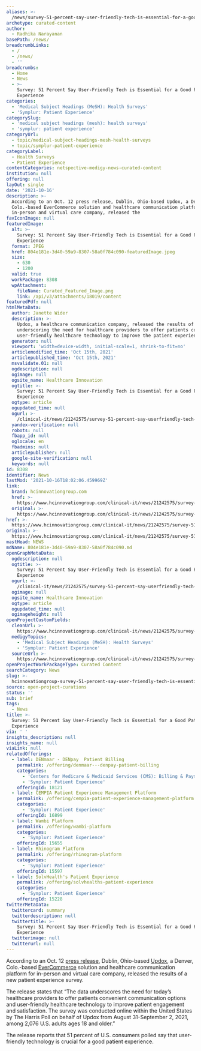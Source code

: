 ```yaml
---
aliases: >-
  /news/survey-51-percent-say-user-friendly-tech-is-essential-for-a-good-patient-experience
archetype: curated-content
author:
  - Radhika Narayanan
basePath: /news/
breadcrumbLinks:
  - /
  - /news/
  - ''
breadcrumbs:
  - Home
  - News
  - >-
    Survey: 51 Percent Say User-Friendly Tech is Essential for a Good Patient
    Experience
categories:
  - 'Medical Subject Headings (MeSH): Health Surveys'
  - 'Symplur: Patient Experience'
categorySlug:
  - 'medical subject headings (mesh): health surveys'
  - 'symplur: patient experience'
categoryUrl:
  - topic/medical-subject-headings-mesh-health-surveys
  - topic/symplur-patient-experience
categoryLabel:
  - Health Surveys
  - Patient Experience
contentCategories: netspective-medigy-news-curated-content
institution: null
offering: null
layOut: single
date: '2021-10-16'
description: >-
  According to an Oct. 12 press release, Dublin, Ohio-based Updox, a Denver,
  Colo.-based EverCommerce solution and healthcare communication platform for
  in-person and virtual care company, released the 
favIconImage: null
featuredImage:
  alt: >-
    Survey: 51 Percent Say User-Friendly Tech is Essential for a Good Patient
    Experience
  format: JPEG
  href: 804e181e-3d40-59a9-8307-58a0f784c090-featuredImage.jpeg
  size:
    - 630
    - 1200
  valid: true
  workPackage: 8308
  wpAttachment:
    fileName: Curated_Featured_Image.png
    link: /api/v3/attachments/18019/content
featuredPdf: null
htmlMetaData:
  author: Janette Wider
  description: >-
    Updox, a healthcare communication company, released the results of a survey
    underscoring the need for healthcare providers to offer patients convenient,
    user-friendly healthcare technology to improve the patient experience
  generator: null
  viewport: 'width=device-width, initial-scale=1, shrink-to-fit=no'
  articlemodified_time: 'Oct 15th, 2021'
  articlepublished_time: 'Oct 15th, 2021'
  msvalidate.01: null
  ogdescription: null
  ogimage: null
  ogsite_name: Healthcare Innovation
  ogtitle: >-
    Survey: 51 Percent Say User-Friendly Tech is Essential for a Good Patient
    Experience
  ogtype: article
  ogupdated_time: null
  ogurl: >-
    /clinical-it/news/21242575/survey-51-percent-say-userfriendly-tech-is-essential-for-a-good-patient-experience
  yandex-verification: null
  robots: null
  fbapp_id: null
  oglocale: en
  fbadmins: null
  articlepublisher: null
  google-site-verification: null
  keywords: null
id: 8308
identifier: News
lastMod: '2021-10-16T18:02:06.459969Z'
link:
  brand: hcinnovationgroup.com
  href: >-
    https://www.hcinnovationgroup.com/clinical-it/news/21242575/survey-51-percent-say-userfriendly-tech-is-essential-for-a-good-patient-experience
  original: >-
    https://www.hcinnovationgroup.com/clinical-it/news/21242575/survey-51-percent-say-userfriendly-tech-is-essential-for-a-good-patient-experience
href: >-
  https://www.hcinnovationgroup.com/clinical-it/news/21242575/survey-51-percent-say-userfriendly-tech-is-essential-for-a-good-patient-experience
original: >-
  https://www.hcinnovationgroup.com/clinical-it/news/21242575/survey-51-percent-say-userfriendly-tech-is-essential-for-a-good-patient-experience
mastHead: NEWS
mdName: 804e181e-3d40-59a9-8307-58a0f784c090.md
openGraphMetaData:
  ogdescription: null
  ogtitle: >-
    Survey: 51 Percent Say User-Friendly Tech is Essential for a Good Patient
    Experience
  ogurl: >-
    /clinical-it/news/21242575/survey-51-percent-say-userfriendly-tech-is-essential-for-a-good-patient-experience
  ogimage: null
  ogsite_name: Healthcare Innovation
  ogtype: article
  ogupdated_time: null
  ogimageheight: null
openProjectCustomFields:
  cleanUrl: >-
    https://www.hcinnovationgroup.com/clinical-it/news/21242575/survey-51-percent-say-userfriendly-tech-is-essential-for-a-good-patient-experience
  medigyTopics:
    - 'Medical Subject Headings (MeSH): Health Surveys'
    - 'Symplur: Patient Experience'
  sourceUrl: >-
    https://www.hcinnovationgroup.com/clinical-it/news/21242575/survey-51-percent-say-userfriendly-tech-is-essential-for-a-good-patient-experience
openProjectWorkPackageType: Curated Content
searchCategory: News
slug: >-
  hcinnovationgroup-survey-51-percent-say-user-friendly-tech-is-essential-for-a-good-patient-experience
source: open-project-curations
status: ''
sub: brief
tags:
  - News
title: >-
  Survey: 51 Percent Say User-Friendly Tech is Essential for a Good Patient
  Experience
via: ' '
insights_description: null
insights_name: null
viaLink: null
relatedOfferings:
  - label: DENmaar - DENpay  Patient Billing
    permalink: /offering/denmaar---denpay-patient-billing
    categories:
      - 'Centers for Medicare & Medicaid Services (CMS): Billing & Payments'
      - 'Symplur: Patient Experience'
    offeringId: 18121
  - label: CEMPIA Patient Experience Management Platform
    permalink: /offering/cempia-patient-experience-management-platform
    categories:
      - 'Symplur: Patient Experience'
    offeringId: 16899
  - label: Wambi Platform
    permalink: /offering/wambi-platform
    categories:
      - 'Symplur: Patient Experience'
    offeringId: 15655
  - label: Rhinogram Platform
    permalink: /offering/rhinogram-platform
    categories:
      - 'Symplur: Patient Experience'
    offeringId: 15597
  - label: SolvHealth's Patient Experience
    permalink: /offering/solvhealths-patient-experience
    categories:
      - 'Symplur: Patient Experience'
    offeringId: 15228
twitterMetaData:
  twittercard: summary
  twitterdescription: null
  twittertitle: >-
    Survey: 51 Percent Say User-Friendly Tech is Essential for a Good Patient
    Experience
  twitterimage: null
  twitterurl: null
---
```

<p>According to an Oct. 12 <a href="http://www.prweb.com/releases/updox_survey_51_of_u_s_consumers_say_user_friendly_technology_is_important_for_a_good_patient_experience/prweb18256320.htm">press release</a>, Dublin, Ohio-based <a href="https://www.updox.com/">Updox</a>, a Denver, Colo.-based <a href="https://www.evercommerce.com/">EverCommerce</a> solution and healthcare communication platform for in-person and virtual care company, released the results of a new patient experience survey.</p><p>The release states that “The data underscores the need for today’s healthcare providers to offer patients convenient communication options and user-friendly healthcare technology to improve patient engagement and satisfaction. The survey was conducted online within the United States by The Harris Poll on behalf of Updox from August 31-September 2, 2021, among 2,076 U.S. adults ages 18 and older.”</p><p>The release reports that 51 percent of U.S. consumers polled say that user-friendly technology is crucial for a good patient experience.</p>